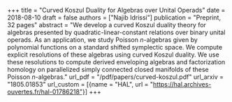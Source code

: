 +++
title = "Curved Koszul Duality for Algebras over Unital Operads"
date = 2018-08-10
draft = false
authors = ["Najib Idrissi"]
publication = "Preprint, 32 pages"
abstract = "We develop a curved Koszul duality theory for algebras presented by quadratic-linear-constant relations over binary unital operads. As an application, we study Poisson $n$-algebras given by polynomial functions on a standard shifted symplectic space. We compute explicit resolutions of these algebras using curved Koszul duality. We use these resolutions to compute derived enveloping algebras and factorization homology on parallelized simply connected closed manifolds of these Poisson $n$-algebras."
url_pdf = "/pdf/papers/curved-koszul.pdf"
url_arxiv = "1805.01853"
url_custom = [{name = "HAL", url = "https://hal.archives-ouvertes.fr/hal-01786218"}]
+++
